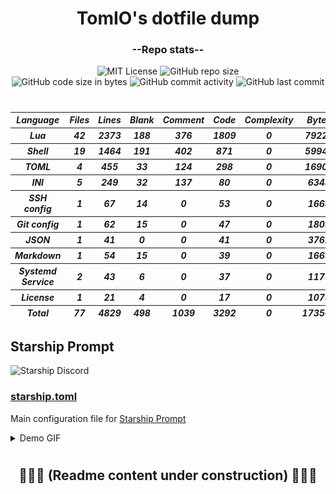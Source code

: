 <h1 align="center">TomIO's dotfile dump</h1>
<div align="center">

### --Repo stats--
  ![MIT License](https://img.shields.io/github/license/TomJo2000/.dotfiles?color=B7208F&label=License%3A&style=for-the-badge)
  ![GitHub repo size](https://img.shields.io/github/repo-size/TomJo2000/.dotfiles?color=0759B6&logo=Github&style=for-the-badge)<br>
  ![GitHub code size in bytes](https://img.shields.io/github/languages/code-size/TomJo2000/.dotfiles?color=0C8167&style=flat-square)
  ![GitHub commit activity](https://img.shields.io/github/commit-activity/w/TomJo2000/.dotfiles?color=FBF6FD&label=Commits%3A&logo=GitHub)
  ![GitHub last commit](https://img.shields.io/github/last-commit/TomJo2000/.dotfiles?color=4EAF26&logo=github)
</div>

<h1><em></em></h1> <!-- thin separator -->

<h5><div align=center>
<!--loc-start-->
<!-- this section has been automatically generated by readme_stats.sh -->
  <table id="scc-table">
    <thead>
      <tr><th>Language</th><th>Files</th><th>Lines</th><th>Blank</th><th>Comment</th><th>Code</th><th>Complexity</th><th>Bytes</th></tr>
    </thead><tbody>
      <tr><th>Lua</th><th>42</th><th>2373</th><th>188</th><th>376</th><th>1809</th><th>0</th><th>79221</th></tr>
      <tr><th>Shell</th><th>19</th><th>1464</th><th>191</th><th>402</th><th>871</th><th>0</th><th>59945</th></tr>
      <tr><th>TOML</th><th>4</th><th>455</th><th>33</th><th>124</th><th>298</th><th>0</th><th>16901</th></tr>
      <tr><th>INI</th><th>5</th><th>249</th><th>32</th><th>137</th><th>80</th><th>0</th><th>6343</th></tr>
      <tr><th>SSH config</th><th>1</th><th>67</th><th>14</th><th>0</th><th>53</th><th>0</th><th>1669</th></tr>
      <tr><th>Git config</th><th>1</th><th>62</th><th>15</th><th>0</th><th>47</th><th>0</th><th>1805</th></tr>
      <tr><th>JSON</th><th>1</th><th>41</th><th>0</th><th>0</th><th>41</th><th>0</th><th>3762</th></tr>
      <tr><th>Markdown</th><th>1</th><th>54</th><th>15</th><th>0</th><th>39</th><th>0</th><th>1669</th></tr>
      <tr><th>Systemd Service</th><th>2</th><th>43</th><th>6</th><th>0</th><th>37</th><th>0</th><th>1175</th></tr>
      <tr><th>License</th><th>1</th><th>21</th><th>4</th><th>0</th><th>17</th><th>0</th><th>1073</th></tr>
    </tbody><tfoot>
      <tr><th>Total</th><th>77</th><th>4829</th><th>498</th><th>1039</th><th>3292</th><th>0</th><th>173563</th></tr>
    </tfoot>
  </table>
<!--loc-end-->
</div></h5>

<!--
### Units
- ##### [`autostart`]()
- ##### [`btop`]()
- ##### [`foot`]()
- ##### [`git`]()
- ##### [`keepassxc`]()
- ##### [`neofetch`]()
- ##### [`nvim`]()
- ##### [`ssh`]()
- ##### [`starship`]()
- ##### [`tmux`]()
- ##### [`vscode`]()
- ##### [`zsh`]()
-->

## Starship Prompt

![Starship Discord](https://img.shields.io/discord/567163873606500352?color=%235865F2&label=Starship%20Discord&logo=Discord)

### [starship.toml](.config/starship.toml)

Main configuration file for [Starship Prompt](https://starship.rs/)

<details><summary>Demo GIF</summary>

![Demo GIF showing some theme](documentation/prompt_demo.gif)

</details>

<h1><em></em></h1> <!-- thin separator -->

<h2 align="center">🚧🚧🚧 (Readme content under construction) 🚧🚧🚧</h2>

<!-- vim: set ft=markdown et ff=unix tw=2 sw=2  -->

